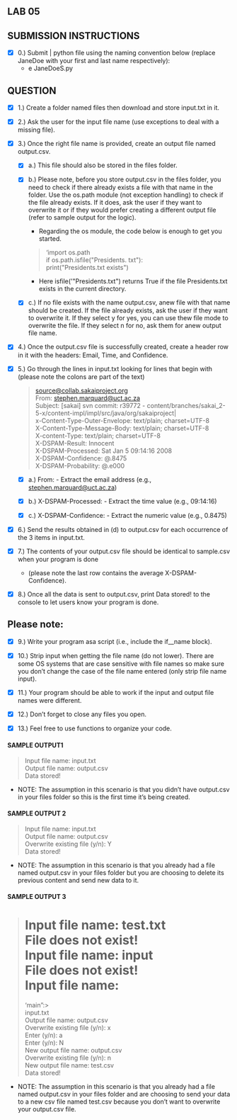 ## **LAB 05**


## **SUBMISSION INSTRUCTIONS**

- [x] 0.) Submit | python file using the naming convention below (replace JaneDoe with your first and last name respectively):
	* e JaneDoeS.py
	
	
## **QUESTION**

- [x] 1.) Create a folder named files then download and store input.txt in it.

- [x] 2.) Ask the user for the input file name (use exceptions to deal with a missing file).

- [x] 3.) Once the right file name is provided, create an output file named output.csv.

  - [x] a.) This file should also be stored in the files folder.

  - [x] b.) Please note, before you store output.csv in the files folder, you need to check if there already exists a file with that name in the folder. Use the os.path module (not exception handling) to check if the file already exists. If it does, ask the user if they want to overwrite it or if they would prefer creating a different output file (refer to sample output for the logic). 
		
      * Regarding the os module, the code below is enough to get you started.
    
    > ‘import os.path  
	> if os.path.isfile("Presidents. txt"):  
	> print("Presidents.txt exists")  

	* Here isfile('"Presidents.txt") returns True if the file Presidents.txt exists in the current directory.
	
  - [x] c.) If no file exists with the name output.csv, anew file with that name should be created. If the file already exists, ask the user if they want to overwrite it. If they select y for yes, you can use thew file mode to overwrite the file. If they select n for no, ask them for anew output file name. 
	
- [x] 4.) Once the output.csv file is successfully created, create a header row in it with the headers: Email, Time, and Confidence.

- [x] 5.) Go through the lines in input.txt looking for lines that begin with (please note the  colons are part of the text)

  > source@collab.sakaiproject.org  
  > From: stephen.marquard@uct.ac.za  
  > Subject: [sakai] svn commit: r39772 - content/branches/sakai_2-5-x/content-impl/impl/src/java/org/sakaiproject|  
  > x-Content-Type-Outer-Envelope: text/plain; charset=UTF-8  
  > X-Content-Type-Message-Body: text/plain; charset=UTF-8  
  > X-content-Type: text/plain; charset=UTF-8  
  > X-DSPAM-Result: Innocent  
  > X-DSPAM-Processed: Sat Jan 5 09:14:16 2008  
  > X-DSPAM-Confidence: @.8475  
  > X-DSPAM-Probability: @.e000  
	
  - [x] a.) From: - Extract the email address (e.g., stephen.marquard@uct.ac.za)

  - [x] b.) X-DSPAM-Processed: - Extract the time value (e.g., 09:14:16)

  - [x] c.) X-DSPAM-Confidence: - Extract the numeric value (e.g., 0.8475)
	
- [x] 6.) Send the results obtained in (d) to output.csv for each occurrence of the 3 items in input.txt.

- [x] 7.) The contents of your output.csv file should be identical to sample.csv when your program is done

	* (please note the last row contains the average X-DSPAM-Confidence).

- [x] 8.) Once all the data is sent to output.csv, print Data stored! to the console to let users know your program is done.

## Please note:

- [x] 9.)  Write your program asa script (i.e., include the if__name block).
	
- [x] 10.) Strip input when getting the file name (do not lower). There are some OS systems that are case sensitive with file names so make sure you don’t change the case of the file name entered (only strip file name input).

- [x] 11.) Your program should be able to work if the input and output file names were different.

- [x] 12.) Don’t forget to close any files you open.

- [x] 13.) Feel free to use functions to organize your code.
	
	
#### SAMPLE OUTPUT1

> Input file name: input.txt  
> Output file name: output.csv  
> Data stored!  

* NOTE: The assumption in this scenario is that you didn’t have output.csv in your files
folder so this is the first time it’s being created.
	
	
#### SAMPLE OUTPUT 2

> Input file name: input.txt  
> Output file name: output.csv  
> Overwrite existing file (y/n): Y  
> Data stored!  

* NOTE: The assumption in this scenario is that you already had a file named output.csv in your files folder but you are choosing to delete its previous content and send new data to it.
	
	
#### SAMPLE OUTPUT 3

> Input file name: test.txt  
> File does not exist!  
> Input file name: input  
> File does not exist!  
> Input file name:  
> ==  
> ‘main”:>  
> input.txt  
> Output file name: output.csv  
> Overwrite existing file (y/n): x  
> Enter (y/n): a  
> Enter (y/n): N  
> New output file name: output.csv  
> Overwrite existing file (y/n): n  
> New output file name: test.csv  
> Data stored!  

* NOTE: The assumption in this scenario is that you already had a file named output.csv in your files folder and are choosing to send your data to a new csv file named test.csv because you don’t want to overwrite your output.csv file.
